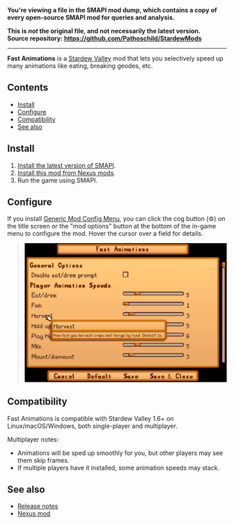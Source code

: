 **You're viewing a file in the SMAPI mod dump, which contains a copy of every open-source SMAPI mod
for queries and analysis.**

**This is _not_ the original file, and not necessarily the latest version.**  
**Source repository: https://github.com/Pathoschild/StardewMods**

----

**Fast Animations** is a [Stardew Valley](http://stardewvalley.net/) mod that lets you selectively
speed up many animations like eating, breaking geodes, etc.

## Contents
* [Install](#install)
* [Configure](#configure)
* [Compatibility](#compatibility)
* [See also](#see-also)

## Install
1. [Install the latest version of SMAPI](https://smapi.io/).
2. [Install this mod from Nexus mods](http://www.nexusmods.com/stardewvalley/mods/1089/).
3. Run the game using SMAPI.

## Configure
If you install [Generic Mod Config Menu][], you can click the cog button (⚙) on the title screen
or the "mod options" button at the bottom of the in-game menu to configure the mod. Hover the
cursor over a field for details.

> ![](screenshots/generic-config-menu.png)

## Compatibility
Fast Animations is compatible with Stardew Valley 1.6+ on Linux/macOS/Windows, both single-player and
multiplayer.

Multiplayer notes:
* Animations will be sped up smoothly for you, but other players may see them skip frames.
* If multiple players have it installed, some animation speeds may stack.

## See also
* [Release notes](release-notes.md)
* [Nexus mod](http://www.nexusmods.com/stardewvalley/mods/1089/)

[Generic Mod Config Menu]: https://www.nexusmods.com/stardewvalley/mods/5098
